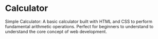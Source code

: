 # Calculator
Simple Calculator: A basic calculator built with HTML and CSS to perform fundamental arithmetic operations. Perfect for beginners to understand to understand the core concept of web development.
